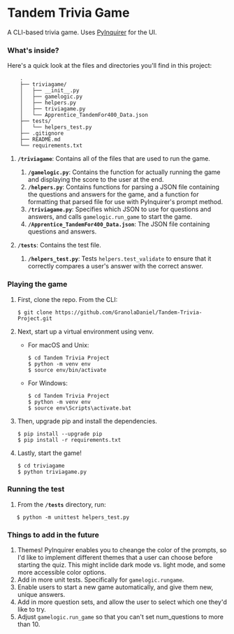 # Tandem Trivia Game

A CLI-based trivia game. Uses [PyInquirer](https://github.com/CITGuru/PyInquirer) for the UI.

### What's inside?

Here's a quick look at the files and directories you'll find in this project:

```text
    .
    ├── triviagame/
    │   ├── __init__.py
    │   ├── gamelogic.py
    │   ├── helpers.py
    │   ├── triviagame.py
    │   └── Apprentice_TandemFor400_Data.json
    ├── tests/
    │   └── helpers_test.py
    ├── .gitignore
    ├── README.md
    └── requirements.txt
```
1.  **`/triviagame`**: Contains all of the files that are used to run the game.

    1.  **`/gamelogic.py`**: Contains the function for actually running the game and displaying the score to the user at the end.
    1.  **`/helpers.py`**: Contains functions for parsing a JSON file containing the questions and answers for the game, and a function for formatting that parsed file for use with PyInquirer's prompt method.
    1.  **`/triviagame.py`**: Specifies which JSON to use for questions and answers, and calls `gamelogic.run_game` to start the game.
    1.  **`/Apprentice_TandemFor400_Data.json`**: The JSON file containing questions and answers.
1.  **`/tests`**: Contains the test file.

    1.  **`/helpers_test.py`**: Tests `helpers.test_validate` to ensure that it correctly compares a user's answer with the correct answer.

### Playing the game

1. First, clone the repo. From the CLI:

   ```shell
   $ git clone https://github.com/GranolaDaniel/Tandem-Trivia-Project.git
   ```
1. Next, start up a virtual environment using venv.
    - For macOS and Unix:
        ```shell
        $ cd Tandem Trivia Project
        $ python -m venv env
        $ source env/bin/activate
        ```
    - For Windows:
         ```shell
        $ cd Tandem Trivia Project
        $ python -m venv env
        $ source env\Scripts\activate.bat
        ```
1. Then, upgrade pip and install the dependencies.
    ```shell
    $ pip install --upgrade pip
    $ pip install -r requirements.txt
    ```
1. Lastly, start the game!
   ```shell
   $ cd triviagame
   $ python triviagame.py
   ```

### Running the test

1. From the **`/tests`** directory, run:

```shell
   $ python -m unittest helpers_test.py
   ```

### Things to add in the future

1. Themes! PyInquirer enables you to cheange the color of the prompts, so I'd like to implement different themes that a user can choose before starting the quiz. This might inclide dark mode vs. light mode, and some more accessible color options.
1. Add in more unit tests. Specifically for `gamelogic.rungame`.
1. Enable users to start a new game automatically, and give them new, unique answers.
1. Add in more question sets, and allow the user to select which one they'd like to try.
1. Adjust `gamelogic.run_game` so that you can't set num_questions to more than 10.